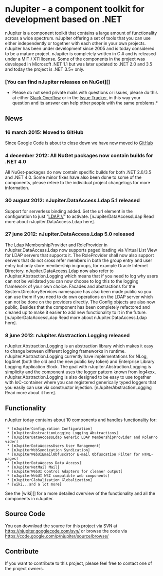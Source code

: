 nJupiter - a component toolkit for development based on .NET
============================================================

nJupiter is a component toolkit that contains a large amount of
functionality across a wide spectrum. nJupiter offering a set of tools
that you can use either independently or together with each other in
your own projects. nJupiter has been under development since 2005 and is
today considered to be a mature project. nJupiter is completely written
in C \# and is released under a MIT / X11 license. Some of the
components in the project was developed in Microsoft .NET 1.1 but was
later updated to .NET 2.0 and 3.5 and today the project is .NET 3.5+
only.

### [You can find nJupiter releases on NuGet][]

-   Please do not send private mails with questions or issues, please do
    this at either [Stack Overflow][] or in the [Issue Tracker][], in
    this way your question and its answer can help other people with the
    same problems.\*

News
----

### 16 march 2015: Moved to GitHub

Since Google Code is about to close down we have now moved to [GitHub][]

### 4 december 2012: All NuGet packages now contain builds for .NET 4.0

All NuGet-packages do now contain specific builds for both .NET 2.0/3.5
and .NET 4.0. Some minor fixes have also been done to some of the
components, please refere to the individual project changelogs for more
information.

### 30 august 2012: nJupiter.DataAccess.Ldap 5.1 released

Support for serverless binding added. Set the url element in the
configuration to just “<LDAP://>” to activate. [nJupiterDataAccessLdap
Read more about nJupiter.DataAccess.Ldap here].

### 27 june 2012: nJupiter.DataAccess.Ldap 5.0 released

The Ldap MembershipProvider and RoleProvider in nJupiter.DataAccess.Ldap
now supports paged loading via Virtual List View for LDAP servers that
supports it. The RoleProvider shall now also support servers that do not
cross refer members in both the group entry and user entry but only
store membership in groups, for example Oracle Internet Directory.
nJupiter.DataAccess.Ldap now also refer to nJupiter.Abstraction.Logging
which means that if you need to log why users can not be validated you
can now choose to log this to the logging framework of your own choice.
Facades and abstractions for the System.DirectoryServices namespace has
also been made public so you can use them if you need to do own
operations on the LDAP server which can not be done on the providers
directly. The Config objects are also now public, Besides that the
component has been completely refactored and cleaned up to make it
easier to add new functionality to it in the future.
[nJupiterDataAccessLdap Read more about nJupiter.DataAccess.Ldap here].

### 8 june 2012: nJupiter.Abstraction.Logging released

nJupiter.Abstraction.Logging is an abstraction library which makes it
easy to change between different logging frameworks in runtime.
nJupiter.Abstraction.Logging currently have implementations for NLog,
log4net (both the old and the new public key token) and Enterprise
Library Logging Application Block. The goal with
nJupiter.Abstraction.Logging is simplicity and the component uses the
logger pattern known from log4xxx. nJupiter.Abstraction.Logging is also
designed to be easy to use together with IoC-container where you can
registered generically typed loggers that you easily can use via
constructor injection. [nJupiterAbstractionLogging Read more about it
here].

Functionality
-------------

nJupiter today contains about 10 components and handles functionality
for:

` * [nJupiterConfiguration Configuration]`\
` * [nJupiterAbstractionLogging Logging Abstractions]`\
` * [nJupiterDataAccessLdap Generic LDAP MembershipProvider and RoleProvider]`\
` * [nJupiterDataAccessUsers User Management]`\
` * [nJupiterWebSyndication Syndication]`\
` * [nJupiterWebUIEmailObfuscator E-mail Obfuscation Filter for HTML-pages]`\
` * [nJupiterDataAccess Data Access]`\
` * [nJupiterNetMail Mail]`\
` * [nJupiterWebUI Control Adapters for cleaner output]`\
` * [nJupiterWebUI W3C compatible web components]`\
` * [nJupiterGlobalization Globalization]`\
` * [wiki...and a lot more]`

See the [wiki][] for a more detailed overview of the functionality and
all the components in nJupiter.

Source Code
-----------

You can download the source for this project via SVN at
<https://njupiter.googlecode.com/svn/> or browse the code via
<https://code.google.com/p/njupiter/source/browse/>

Contribute
----------

If you want to contribute to this project, please feel free to contact
one of the project owners.

  [You can now find nJupiter on NuGet]: https://nuget.org/packages?q=njupiter
  [Stack Overflow]: http://stackoverflow.com/
  [Issue Tracker]: https://github.com/njupiter/njupiter/issues
  [GitHub]: https://github.com/njupiter/njupiter
